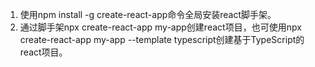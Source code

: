 1. 使用npm install -g create-react-app命令全局安装react脚手架。
2. 通过脚手架npx create-react-app my-app创建react项目，也可使用npx create-react-app my-app --template typescript创建基于TypeScript的react项目。

